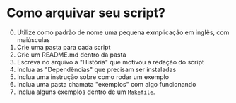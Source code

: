 # Como arquivar seu script?

0. Utilize como padrão de nome uma pequena exmplicação em inglês, com maiúsculas
1. Crie uma pasta para cada script
2. Crie um README.md dentro da pasta
3. Escreva no arquivo a  "História" que motivou a redação do script
4. Inclua as "Dependências" que precisam ser instaladas
5. Inclua uma instrução sobre como rodar um exemplo
6. Inclua uma pasta chamata "exemplos" com algo funcionando 
7. Inclua alguns exemplos dentro de um `Makefile`.
